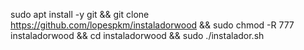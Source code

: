 sudo apt install -y git && git clone https://github.com/lopespkm/instaladorwood && sudo chmod -R 777 instaladorwood && cd instaladorwood && sudo ./instalador.sh
